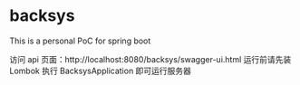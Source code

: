# backsys
This is a personal PoC for spring boot

访问 api 页面：http://localhost:8080/backsys/swagger-ui.html
运行前请先装Lombok
执行 BacksysApplication 即可运行服务器
